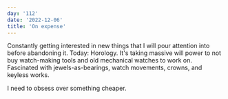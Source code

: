 ```yaml
---
day: '112'
date: '2022-12-06'
title: 'On expense'
---
```


Constantly getting interested in new things that I will pour attention into before abandoning it. Today: Horology. It's taking massive will power to not buy watch-making tools and old mechanical watches to work on. Fascinated with jewels-as-bearings, watch movements, crowns, and keyless works.

I need to obsess over something cheaper.
